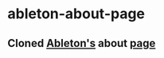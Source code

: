# ableton-about-page
## Cloned [Ableton's](https://www.ableton.com/) about [page](https://www.ableton.com/en/about/)
